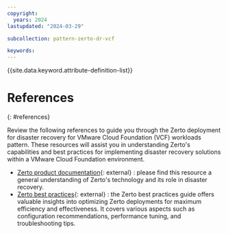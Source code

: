 ```yaml
---
copyright:
  years: 2024
lastupdated: "2024-03-29"

subcollection: pattern-zerto-dr-vcf

keywords:
---
```

{{site.data.keyword.attribute-definition-list}}

# References
{: #references}

Review the following references to guide you through the Zerto deployment for disaster recovery for VMware Cloud Foundation (VCF) workloads pattern. These resources will assist you in understanding Zerto's capabilities and best practices for implementing disaster recovery solutions within a VMware Cloud Foundation environment.

- [Zerto product documentation](https://help.zerto.com/){: external} : please find this resource  a general  understanding of Zerto's technology and its role in disaster recovery.
- [Zerto best practices](https://help.zerto.com/category/Best_Practices){: external} : the Zerto best practices guide offers valuable insights into optimizing Zerto deployments for maximum efficiency and effectiveness. It covers various aspects such as configuration recommendations, performance tuning, and troubleshooting tips.
